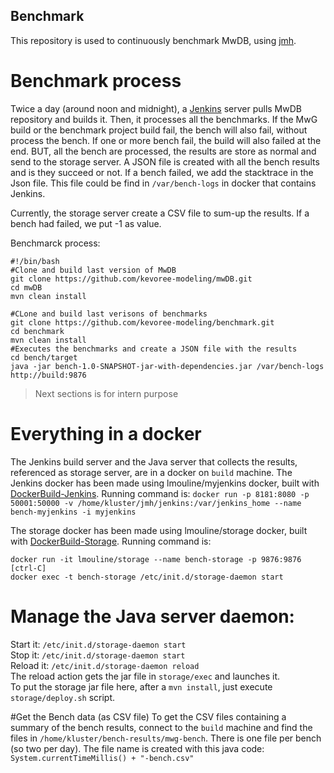 Benchmark
---

This repository is used to continuously benchmark MwDB, using [jmh](http://openjdk.java.net/projects/code-tools/jmh/).

# Benchmark process
Twice a day (around noon and midnight), a [Jenkins](https://jenkins.io/) server pulls MwDB repository and builds it. Then, it processes all the benchmarks. If the MwG build or the benchmark project build fail, the bench will also fail, without process the bench. 
If one or more bench fail, the build will also failed at the end. BUT, all the bench are processed, the results are store as normal and send to the storage server. A JSON file is created with all the bench results and is they succeed or not. If a bench failed, we add the stacktrace in the Json file. This file could be find in `/var/bench-logs` in docker that contains Jenkins.

Currently, the storage server create a CSV file to sum-up the results. If a bench had failed, we put -1 as value.

Benchmarck process:
``` shell
#!/bin/bash
#Clone and build last version of MwDB
git clone https://github.com/kevoree-modeling/mwDB.git
cd mwDB
mvn clean install

#CLone and build last verisons of benchmarks
git clone https://github.com/kevoree-modeling/benchmark.git
cd benchmark
mvn clean install
#Executes the benchmarks and create a JSON file with the results
cd bench/target
java -jar bench-1.0-SNAPSHOT-jar-with-dependencies.jar /var/bench-logs http://build:9876

```

> Next sections is for intern purpose

# Everything in a docker
The Jenkins build server and the Java server that collects the results, referenced as storage server, are in a docker on `build` machine.
The Jenkins docker has been made using lmouline/myjenkins docker, built with [DockerBuild-Jenkins](https://github.com/kevoree-modeling/benchmark/blob/master/dockerbuilds/jenkins/DockerBuild-Jenkins). Running command is: 
`docker run -p 8181:8080 -p 50001:50000 -v /home/kluster/jmh/jenkins:/var/jenkins_home --name bench-myjenkins -i myjenkins`

The storage docker has been made using lmouline/storage docker, built with [DockerBuild-Storage](https://github.com/kevoree-modeling/benchmark/blob/master/dockerbuilds/storage/DockerBuild-Storage). Running command is:
``` shell
docker run -it lmouline/storage --name bench-storage -p 9876:9876
[ctrl-C]
docker exec -t bench-storage /etc/init.d/storage-daemon start
```

# Manage the Java server daemon:
Start it: `/etc/init.d/storage-daemon start` <br>
Stop it: `/etc/init.d/storage-daemon start` <br>
Reload it: `/etc/init.d/storage-daemon reload` <br>
The reload action gets the jar file in `storage/exec` and launches it. <br>
To put the storage jar file here, after a `mvn install`, just execute `storage/deploy.sh` script. <br>

#Get the Bench data (as CSV file)
To get the CSV files containing a summary of the bench results, connect to the `build` machine and find the files in `/home/kluster/bench-results/mwg-bench`.
There is one file per bench (so two per day). The file name is created with this java code: 
`System.currentTimeMillis() + "-bench.csv"`
